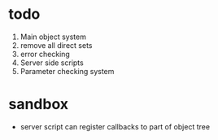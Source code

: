 # todo
 1. Main object system
 1. remove all direct sets
 1. error checking
 2. Server side scripts
 3. Parameter checking system
 
# sandbox
   - server script can register callbacks to part of object tree
   